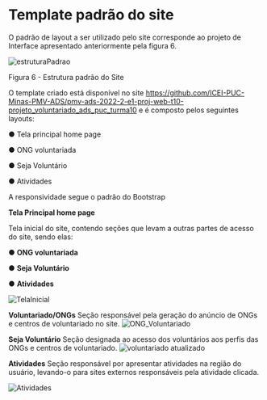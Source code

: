 # Template padrão do site

O  padrão  de  layout  a  ser  utilizado  pelo  site  corresponde  ao  projeto  de  Interface apresentado anteriormente pela figura 6.

![estruturaPadrao](https://user-images.githubusercontent.com/99758232/195962353-d545f5a0-826b-4942-8874-a48cb554c273.jpeg)


Figura 6 - Estrutura padrão do Site

O template criado está disponível no site 
https://github.com/ICEI-PUC-Minas-PMV-ADS/pmv-ads-2022-2-e1-proj-web-t10-projeto_voluntariado_ads_puc_turma10  e é composto pelos seguintes
layouts:

● Tela principal home page

● ONG voluntariada

● Seja Voluntário

● Atividades

A responsividade segue o padrão do Bootstrap

**Tela Principal home page** 

Tela inicial do site, contendo seções que levam a outras partes de acesso do site, sendo elas:

● **ONG voluntariada**

● **Seja Voluntário**

● **Atividades**

![TelaInicial](https://user-images.githubusercontent.com/71721477/200195626-93f151b9-483b-4e86-a638-3287ccb186aa.png)


**Voluntariado/ONGs**
Seção responsável pela geração do anúncio de ONGs e centros de voluntariado no site.
![ONG_Voluntariado](https://user-images.githubusercontent.com/71721477/206922963-5e99b235-b054-4f00-a281-4046b88309f9.png)


**Seja Voluntário**
Seção designada ao acesso dos voluntários aos perfis das ONGs e centros de voluntariado.
![voluntariado atualizado](https://user-images.githubusercontent.com/71721477/200195933-f18991c0-fecd-4797-9b7d-950e8682e2ba.png)


**Atividades**
Seção responsável por apresentar atividades na região do usuário, levando-o para sites externos responsáveis pela atividade clicada.

![Atividades](https://user-images.githubusercontent.com/71721477/200195989-99311f85-38b0-43a8-b799-c875be926dac.png)


